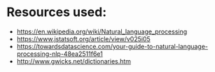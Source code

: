 # Resources used:
- https://en.wikipedia.org/wiki/Natural_language_processing
- https://www.jstatsoft.org/article/view/v025i05
- https://towardsdatascience.com/your-guide-to-natural-language-processing-nlp-48ea2511f6e1
- http://www.gwicks.net/dictionaries.htm